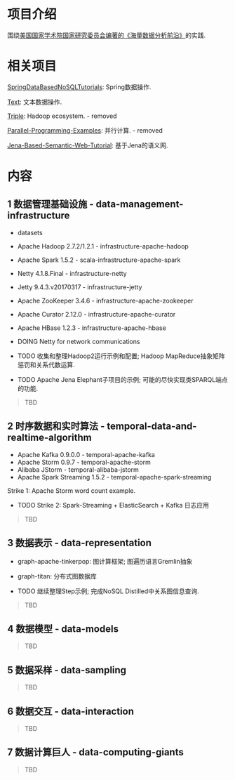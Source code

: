 # 项目介绍

围绕[美国国家学术院国家研究委员会编著的《海量数据分析前沿》](https://www.amazon.cn/gp/product/B00X52U9P6/ref=oh_aui_detailpage_o09_s00?ie=UTF8&psc=1)的实践.


# 相关项目

[SpringDataBasedNoSQLTutorials](https://github.com/zhoujiagen/SpringDataBasedNoSQLTutorials): Spring数据操作.


[Text](https://github.com/zhoujiagen/Text): 文本数据操作.


[Triple](https://github.com/zhoujiagen/Triple): Hadoop ecosystem. - removed


[Parallel-Programming-Examples](https://github.com/zhoujiagen/Parallel-Programming-Examples): 并行计算. - removed


[Jena-Based-Semantic-Web-Tutorial](https://github.com/zhoujiagen/Jena-Based-Semantic-Web-Tutorial): 基于Jena的语义网.


# 内容


## 1 数据管理基础设施 - data-management-infrastructure

+ datasets

+ Apache Hadoop 2.7.2/1.2.1 - infrastructure-apache-hadoop
+ Apache Spark 1.5.2 - scala-infrastructure-apache-spark
+ Netty 4.1.8.Final - infrastructure-netty
+ Jetty 9.4.3.v20170317 - infrastructure-jetty
+ Apache ZooKeeper 3.4.6 - infrastructure-apache-zookeeper
+ Apache Curator 2.12.0 - infrastructure-apache-curator
+ Apache HBase 1.2.3 - infrastructure-apache-hbase

+ DOING Netty for network communications
+ TODO 收集和整理Hadoop2运行示例和配置; Hadoop MapReduce抽象矩阵惩罚和关系代数运算.
+ TODO Apache Jena Elephant子项目的示例; 可能的尽快实现类SPARQL端点的功能.

> TBD

## 2 时序数据和实时算法 - temporal-data-and-realtime-algorithm

+ Apache Kafka 0.9.0.0 - temporal-apache-kafka
+ Apache Storm 0.9.7 - temporal-apache-storm
+ Alibaba JStorm - temporal-alibaba-jstorm
+ Apache Spark Streaming 1.5.2 - temporal-apache-spark-streaming


Strike 1: Apache Storm word count example.

+ TODO Strike 2: Spark-Streaming + ElasticSearch + Kafka 日志应用

> TBD

## 3 数据表示 - data-representation

+ graph-apache-tinkerpop: 图计算框架; 图遍历语言Gremlin抽象
+ graph-titan: 分布式图数据库

+ TODO 继续整理Step示例; 完成NoSQL Distilled中关系图信息查询.

> TBD

## 4 数据模型 - data-models

> TBD

## 5 数据采样 - data-sampling

> TBD

## 6 数据交互 - data-interaction

> TBD

## 7 数据计算巨人 - data-computing-giants

> TBD
